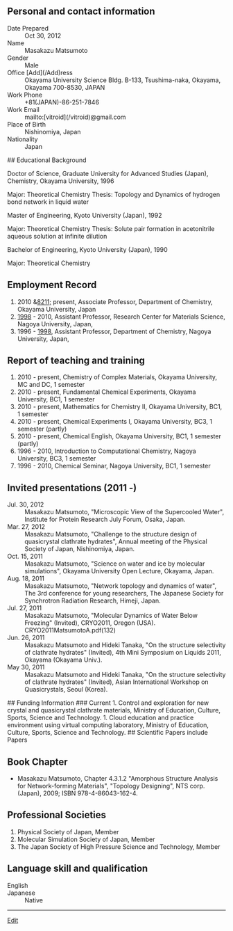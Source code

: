 ---
---
## Personal and contact information
<dl>
  <dt>Date Prepared</dt><dd>Oct 30, 2012
</dd>
  <dt>Name</dt><dd> Masakazu Matsumoto
</dd>
  <dt>Gender</dt><dd> Male
</dd>
  <dt>Office [Add](/Add)ress</dt><dd> Okayama University Science Bldg. B-133, Tsushima-naka, Okayama, Okayama 700-8530, JAPAN
</dd>
  <dt>Work Phone</dt><dd> +81(JAPAN)-86-251-7846
</dd>
  <dt>Work Email</dt><dd> mailto:[vitroid](/vitroid)@gmail.com
</dd>
  <dt>Place of Birth</dt><dd> Nishinomiya, Japan
</dd>
  <dt>Nationality</dt><dd> Japan
</dd>
</dl>
## Educational Background
<dl>
  <dt>Doctor of Science, Graduate University for Advanced Studies (Japan), Chemistry, Okayama University, 1996
</dt><dd></dd>
</dl>
Major: Theoretical Chemistry
Thesis: Topology and Dynamics of hydrogen bond network in liquid water

<dl>
  <dt>Master of Engineering, Kyoto University (Japan), 1992
</dt><dd></dd>
</dl>
Major: Theoretical Chemistry
Thesis: Solute pair formation in acetonitrile aqueous solution at infinite dilution

<dl>
  <dt>Bachelor of Engineering, Kyoto University (Japan), 1990
</dt><dd></dd>
</dl>
Major: Theoretical Chemistry


## Employment Record
1. 2010 &[8211;](/8211;) present, Associate Professor, Department of Chemistry, Okayama University, Japan
1. [1998](/1998) - 2010, Assistant Professor, Research Center for Materials Science, Nagoya University, Japan, 
1. 1996 - [1998](/1998), Assistant Professor, Department of Chemistry, Nagoya University, Japan, 

## Report of teaching and training
1. 2010 - present, Chemistry of Complex Materials, Okayama University, MC and DC, 1 semester
1. 2010 - present, Fundamental Chemical Experiments, Okayama University, BC1, 1 semester
1. 2010 - present, Mathematics for Chemistry II, Okayama University, BC1, 1 semester
1. 2010 - present, Chemical Experiments I, Okayama University, BC3, 1 semester (partly)
1. 2010 - present, Chemical English, Okayama University, BC1, 1 semester (partly)
1. 1996 - 2010, Introduction to Computational Chemistry, Nagoya University, BC3, 1 semester
1. 1996 - 2010, Chemical Seminar, Nagoya University, BC1, 1 semester
## Invited presentations (2011 -)
<dl>
  <dt>Jul. 30, 2012</dt><dd> Masakazu Matsumoto, "Microscopic View of the Supercooled Water", Institute for Protein Research July Forum, Osaka, Japan.
</dd>
  <dt>Mar. 27, 2012</dt><dd>Masakazu Matsumoto, "Challenge to the structure design of quasicrystal clathrate hydrates", Annual meeting of the Physical Society of Japan, Nishinomiya, Japan.
</dd>
  <dt>Oct. 15, 2011</dt><dd>Masakazu Matsumoto, "Science on water and ice by molecular simulations", Okayama University Open Lecture, Okayama, Japan.
</dd>
  <dt>Aug. 18, 2011</dt><dd>Masakazu Matsumoto, "Network topology and dynamics of water", The 3rd conference for young researchers, The Japanese Society for Synchrotron Radiation Research, Himeji, Japan.
</dd>
  <dt>Jul. 27, 2011</dt><dd>Masakazu Matsumoto, "Molecular Dynamics of Water Below Freezing" (Invited), CRYO2011, Oregon (USA). CRYO2011MatsumotoA.pdf(132)
</dd>
  <dt>Jun. 26, 2011</dt><dd>Masakazu Matsumoto and Hideki Tanaka, "On the structure selectivity of clathrate hydrates" (Invited), 4th Mini Symposium on Liquids 2011, Okayama (Okayama Univ.).
</dd>
  <dt>May 30, 2011</dt><dd>Masakazu Matsumoto and Hideki Tanaka, "On the structure selectivity of clathrate hydrates" (Invited), Asian International Workshop on Quasicrystals, Seoul (Korea).
</dd>
</dl>
## Funding Information
### Current
1. Control and exploration for new crystal and quasicrystal clathrate materials, Ministry of Education, Culture, Sports, Science and Technology.
1. Cloud education and practice environment using virtual computing laboratory, Ministry of Education, Culture, Sports, Science and Technology.
## Scientific Papers
include Papers



## Book Chapter
* Masakazu Matsumoto, Chapter 4.3.1.2 "Amorphous Structure Analysis for Network-forming Materials",  "Topology Designing", NTS corp. (Japan), 2009; ISBN 978-4-86043-162-4.
## Professional Societies
1. Physical Society of Japan, Member
1. Molecular Simulation Society of Japan, Member
1. The Japan Society of High Pressure Science and Technology, Member

## Language skill and qualification
<dl>
  <dt>English
</dt><dd></dd>
  <dt>Japanese</dt><dd> Native
</dd>


----
[Edit](https://github.com/vitroid/vitroid.github.io/edit/master/MD/CurriculumVitae.md)
